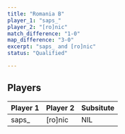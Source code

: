 ```yaml
---
title: "Romania B"
player_1: "saps_"
player_2: "[ro]nic"
match_difference: "1-0"
map_difference: "3-0"
excerpt: "saps_ and [ro]nic"
status: "Qualified"

---
```

## Players

| Player 1 | Player 2 | Subsitute |
| -- | -- | -- |
| saps_ | [ro]nic | NIL |
